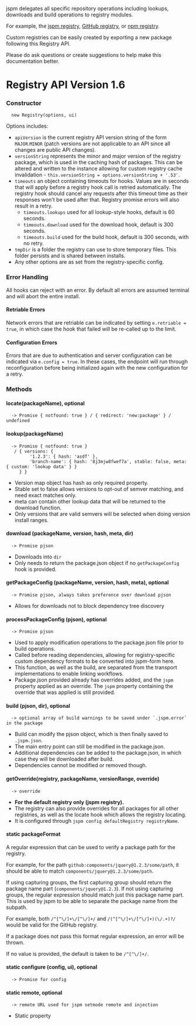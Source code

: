 jspm delegates all specific repository operations including lookups, downloads and build operations to registry modules.

For example, the [jspm registry](https://github.com/jspm/registry-endpoint), [GitHub registry](https://github.com/jspm/github/), or [npm registry](https://github.com/jspm/npm).

Custom registries can be easily created by exporting a new package following this Registry API.

Please do ask questions or create suggestions to help make this documentation better.

# Registry API Version 1.6

### Constructor

```
  new Registry(options, ui)
```

Options includes:

* `apiVersion` is the current registry API version string of the form `MAJOR`.`MINOR` (patch versions are not applicable to an API since all changes are public API changes).
* `versionString` represents the minor and major version of the registry package, which is used in the caching hash of packages. This can be altered and written to the instance allowing for custom registry cache invalidation - `this.versionString = options.versionString + '.53'`.
* `timeouts` an object containing timeouts for hooks. Values are in seconds that will apply before a registry hook call is retried automatically. The registry hook should cancel any requests after this timeout time as their responses won't be used after that. Registry promise errors will also result in a retry.
  * `timeouts.lookups` used for all lookup-style hooks, default is 60 seconds.
  * `timeouts.download` used for the download hook, default is 300 seconds.
  * `timeouts.build` used for the build hook, default is 300 seconds, with no retry.
* `tmpDir` is a folder the registry can use to store temporary files. This folder persists and is shared between installs.
* Any other options are as set from the registry-specific config.

### Error Handling

All hooks can reject with an error. By default all errors are assumed terminal and will abort the entire install.

#### Retriable Errors

Network errors that are retriable can be indicated by setting `e.retriable = true`, in which case the hook that failed will be re-called up to the limit.

#### Configuration Errors

Errors that are due to authentication and server configuration can be indicated via `e.config = true`. In these cases, the endpoint will run through reconfiguration before being initialized again with the new configuration for a retry.

### Methods

#### locate(packageName), optional

```
  -> Promise { notfound: true } / { redirect: 'new:package' } / undefined
```

#### lookup(packageName)
```
  -> Promise { notfound: true }
   / { versions: { 
         '1.2.3': { hash: 'asdf' }, 
         'branch-name': { hash: '8j3mjw8fwef7a', stable: false, meta: { custom: 'lookup data' } } 
     } }
```
* Version map object has hash as only required property.
* Stable set to false allows versions to opt-out of semver matching, and need exact matches only.
* meta can contain other lookup data that will be returned to the download function.
* Only versions that are valid semvers will be selected when doing version install ranges.

#### download (packageName, version, hash, meta, dir)
```
  -> Promise pjson
```

* Downloads into `dir`
* Only needs to return the package.json object if no `getPackageConfig` hook is provided.

#### getPackageConfig (packageName, version, hash, meta), optional
```
  -> Promise pjson, always takes preference over download pjson
```
* Allows for downloads not to block dependency tree discovery

#### processPackageConfig (pjson), optional
```
  -> Promise pjson
```

* Used to apply modification operations to the package.json file prior to build operations.
* Called before reading dependencies, allowing for registry-specific custom dependency formats to be converted into jspm-form here.
* This function, as well as the build, are separated from the transport implementations to enable linking workflows.
* Package.json provided already has overrides added, and the `jspm` property applied as an override. The `jspm` property containing the override that was applied is still provided.

#### build (pjson, dir), optional
```
  -> optional array of build warnings to be saved under `.jspm.error` in the package
```
* Build can modify the pjson object, which is then finally saved to `.jspm.json`.
* The main entry point can still be modified in the package.json.
* Additional dependencies can be added to the package.json, in which case they will be downloaded after build.
* Dependencies cannot be modified or removed though.

#### getOverride(registry, packageName, versionRange, override)

```
  -> override
```

* **For the default registry only (jspm registry).**
* The registry can also provide overrides for all packages for all other registries, as well as the locate hook which allows the registry locating.
* It is configured through `jspm config defaultRegistry registryName`.

#### static packageFormat

A regular expression that can be used to verify a package path for the registry.

For example, for the path `github:components/jquery@1.2.3/some/path`, it should be able to match `components/jquery@1.2.3/some/path`.

If using capturing groups, the first capturing group should return the package name part (`components/jquery@1.2.3`). If not using capturing groups, the regular expression should match just this package name part. This is used by jspm to be able to separate the package name from the subpath.

For example, both `/^[^\/]+\/[^\/]+/` and `/(^[^\/]+\/[^\/]+)(\/.+)?/` would be valid for the GitHub registry.

If a package does not pass this format regular expression, an error will be thrown.

If no value is provided, the default is taken to be `/^[^\/]+/`.

#### static configure (config, ui), optional
```
  -> Promise for config
```

#### static remote, optional
```
  -> remote URL used for jspm setmode remote and injection
```
* Static property